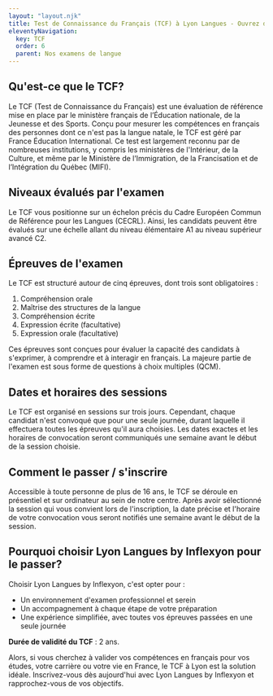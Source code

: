 ```yaml
---
layout: "layout.njk"
title: Test de Connaissance du Français (TCF) à Lyon Langues - Ouvrez de Nouvelles Portes avec le Français
eleventyNavigation:
  key: TCF
  order: 6
  parent: Nos examens de langue
---
```




## Qu'est-ce que le TCF?

Le TCF (Test de Connaissance du Français) est une évaluation de référence mise en place par le ministère français de l’Éducation nationale, de la Jeunesse et des Sports. Conçu pour mesurer les compétences en français des personnes dont ce n'est pas la langue natale, le TCF est géré par France Éducation International. Ce test est largement reconnu par de nombreuses institutions, y compris les ministères de l'Intérieur, de la Culture, et même par le Ministère de l’Immigration, de la Francisation et de l’Intégration du Québec (MIFI).

## Niveaux évalués par l'examen

Le TCF vous positionne sur un échelon précis du Cadre Européen Commun de Référence pour les Langues (CECRL). Ainsi, les candidats peuvent être évalués sur une échelle allant du niveau élémentaire A1 au niveau supérieur avancé C2.

## Épreuves de l'examen

Le TCF est structuré autour de cinq épreuves, dont trois sont obligatoires :
1. Compréhension orale
2. Maîtrise des structures de la langue
3. Compréhension écrite
4. Expression écrite (facultative)
5. Expression orale (facultative)

Ces épreuves sont conçues pour évaluer la capacité des candidats à s'exprimer, à comprendre et à interagir en français. La majeure partie de l'examen est sous forme de questions à choix multiples (QCM).

## Dates et horaires des sessions

Le TCF est organisé en sessions sur trois jours. Cependant, chaque candidat n'est convoqué que pour une seule journée, durant laquelle il effectuera toutes les épreuves qu'il aura choisies. Les dates exactes et les horaires de convocation seront communiqués une semaine avant le début de la session choisie.

## Comment le passer / s'inscrire

Accessible à toute personne de plus de 16 ans, le TCF se déroule en présentiel et sur ordinateur au sein de notre centre. Après avoir sélectionné la session qui vous convient lors de l'inscription, la date précise et l'horaire de votre convocation vous seront notifiés une semaine avant le début de la session.

## Pourquoi choisir Lyon Langues by Inflexyon pour le passer?

Choisir Lyon Langues by Inflexyon, c'est opter pour :

- Un environnement d'examen professionnel et serein
- Un accompagnement à chaque étape de votre préparation
- Une expérience simplifiée, avec toutes vos épreuves passées en une seule journée

**Durée de validité du TCF** : 2 ans.

Alors, si vous cherchez à valider vos compétences en français pour vos études, votre carrière ou votre vie en France, le TCF à Lyon est la solution idéale. Inscrivez-vous dès aujourd'hui avec Lyon Langues by Inflexyon et rapprochez-vous de vos objectifs.